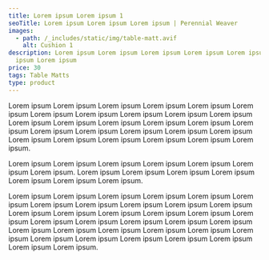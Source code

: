 ```yaml
---
title: Lorem ipsum Lorem ipsum 1
seoTitle: Lorem ipsum Lorem ipsum Lorem ipsum | Perennial Weaver
images:
  - path: /_includes/static/img/table-matt.avif
    alt: Cushion 1
description: Lorem ipsum Lorem ipsum Lorem ipsum Lorem ipsum Lorem ipsum Lorem
  ipsum Lorem ipsum
price: 30
tags: Table Matts
type: product
---
```

Lorem ipsum Lorem ipsum Lorem ipsum Lorem ipsum Lorem ipsum Lorem ipsum Lorem ipsum Lorem ipsum Lorem ipsum Lorem ipsum Lorem ipsum Lorem ipsum Lorem ipsum Lorem ipsum Lorem ipsum Lorem ipsum Lorem ipsum Lorem ipsum Lorem ipsum Lorem ipsum Lorem ipsum Lorem ipsum Lorem ipsum Lorem ipsum Lorem ipsum Lorem ipsum Lorem ipsum Lorem ipsum.

Lorem ipsum Lorem ipsum Lorem ipsum Lorem ipsum Lorem ipsum Lorem ipsum Lorem ipsum. Lorem ipsum Lorem ipsum Lorem ipsum Lorem ipsum Lorem ipsum Lorem ipsum Lorem ipsum.

Lorem ipsum Lorem ipsum Lorem ipsum Lorem ipsum Lorem ipsum Lorem ipsum Lorem ipsum Lorem ipsum Lorem ipsum Lorem ipsum Lorem ipsum Lorem ipsum Lorem ipsum Lorem ipsum Lorem ipsum Lorem ipsum Lorem ipsum Lorem ipsum Lorem ipsum Lorem ipsum Lorem ipsum Lorem ipsum Lorem ipsum Lorem ipsum Lorem ipsum Lorem ipsum Lorem ipsum Lorem ipsum Lorem ipsum Lorem ipsum Lorem ipsum Lorem ipsum Lorem ipsum Lorem ipsum Lorem ipsum.
